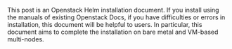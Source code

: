 This post is an Openstack Helm installation document. If you install using the manuals of existing Openstack Docs, if you have difficulties or errors in installation, this document will be helpful to users. In particular, this document aims to complete the installation on bare metal and VM-based multi-nodes.
